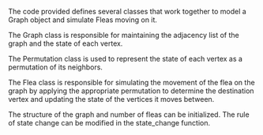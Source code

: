 The code provided defines several classes that work together
to model a Graph object and simulate Fleas moving on it.

The Graph class is responsible for maintaining the adjacency list
of the graph and the state of each vertex.

The Permutation class is used to represent the state of each vertex
as a permutation of its neighbors.

The Flea class is responsible for simulating the movement
of the flea on the graph by applying the appropriate permutation
to determine the destination vertex and updating the state
of the vertices it moves between.

The structure of the graph and number of fleas can be initialized.
The rule of state change can be modified in the state_change function.